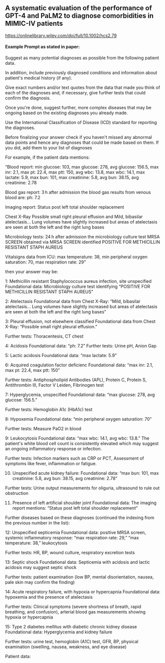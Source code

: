 ## A systematic evaluation of the performance of GPT-4 and PaLM2 to diagnose comorbidities in MIMIC-IV patients

https://onlinelibrary.wiley.com/doi/full/10.1002/hcs2.79

#### Example Prompt as stated in paper:

Suggest as many potential diagnoses as possible from the following patient data.

In addition, include previously diagnosed conditions and information about patient's medical history (if any).

Give exact numbers and/or text quotes from the data that made you think of each of the diagnoses and, if necessary, give further tests that could confirm the diagnosis.

Once you're done, suggest further, more complex diseases that may be ongoing based on the existing diagnoses you already made.

Use the International Classification of Disease (ICD) standard for reporting the diagnoses.

Before finalizing your answer check if you haven't missed any abnormal data points and hence any diagnoses that could be made based on them. If you did, add them to your list of diagnoses

For example, if the patient data mentions:

“Blood report:
min glucose: 103, max glucose: 278, avg glucose: 156.5, max inr: 2.1, max pt: 22.4, max ptt: 150, avg wbc: 13.8, max wbc: 14.1, max lactate: 5.9, max bun: 101, max creatinine: 5.8, avg bun: 38.15, avg creatinine: 2.78

Blood gas report:
3 h after admission the blood gas results from venous blood are: ph: 7.2

Imaging report:
Status post left total shoulder replacement

Chest X-Ray Possible small right pleural effusion and Mild, bibasilar atelectasis… Lung volumes have slightly increased but areas of atelectasis are seen at both the left and the right lung bases

Microbiology tests:
24 h after admission the microbiology culture test MRSA SCREEN obtained via MRSA SCREEN identified POSITIVE FOR METHICILLIN RESISTANT STAPH AUREUS

Vitalsigns data from ICU:
max temperature: 38, min peripheral oxygen saturation: 70, max respiration rate: 29”

then your answer may be:

1: Methicillin resistant Staphylococcus aureus infection, site unspecified
Foundational data: Microbiology culture test identifying “POSITIVE FOR METHICILLIN RESISTANT STAPH AUREUS”

2: Atelectasis
Foundational data from Chest X-Ray: “Mild, bibasilar atelectasis… Lung volumes have slightly increased but areas of atelectasis are seen at both the left and the right lung bases”

3: Pleural effusion, not elsewhere classified
Foundational data from Chest X-Ray: “Possible small right pleural effusion.”

Further tests: Thoracentesis, CT chest

4: Acidosis
Foundational data: “ph: 7.2”
Further tests: Urine pH, Anion Gap

5: Lactic acidosis
Foundational data: “max lactate: 5.9”

6: Acquired coagulation factor deficienc
Foundational data: “max inr: 2.1, max pt: 22.4, max ptt: 150”

Further tests: Antiphospholipid Antibodies (APL), Protein C, Protein S, Antithrombin III, Factor V Leiden, Fibrinogen test

7: Hyperglycemia, unspecified
Foundational data: “max glucose: 278, avg glucose: 156.5.”

Further tests: Hemoglobin A1c (HbA1c) test

8: Hypoxemia
Foundational data: “min peripheral oxygen saturation: 70”

Further tests: Measure PaO2 in blood

9: Leukocytosis
Foundational data: “max wbc: 14.1, avg wbc: 13.8.” The patient's white blood cell count is consistently elevated which may suggest an ongoing inflammatory response or infection.

Further tests: Infection markers such as CRP or PCT, Assessment of symptoms like fever, inflammation or fatigue.

10. Unspecified acute kidney failure:
    Foundational data: “max bun: 101, max creatinine: 5.8, avg bun: 38.15, avg creatinine: 2.78”

Further tests: Urine output measurements for oliguria, ultrasound to rule out obstruction

11. Presence of left artificial shoulder joint
    Foundational data: The imaging report mentions: “Status post left total shoulder replacement”

Further diseases based on these diagnoses (continued the indexing from the previous number in the list):

12: Unspecified septicemia
Foundational data: positive MRSA screen, systemic inflammatory response: “max respiration rate: 29,” “max temperature: 38,” leukocytosis

Further tests: HR, BP, wound culture, respiratory excretion tests

13: Septic shock
Foundational data: Septicemia with acidosis and lactic acidosis may suggest septic shock

Further tests: patient examination (low BP, mental disorientation, nausea, pale skin may confirm the finding)

14: Acute respiratory failure, with hypoxia or hypercapnia
Foundational data: hypoxemia and the presence of atelectasis

Further tests: Clinical symptoms (severe shortness of breath, rapid breathing, and confusion), arterial blood gas measurements showing hypoxia or hypercapnia

15: Type 2 diabetes mellitus with diabetic chronic kidney disease
Foundational data: Hyperglycemia and kidney failure

Further tests: urine test, hemoglobin (A1C) test, GFR, BP, physical examination (swelling, nausea, weakness, and eye disease)

Patient data:
